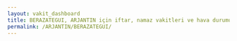 ```yaml
---
layout: vakit_dashboard
title: BERAZATEGUI, ARJANTIN için iftar, namaz vakitleri ve hava durumu - ilçe/eyalet seç
permalink: /ARJANTIN/BERAZATEGUI/
---
```


<script type="text/javascript">
  var GLOBAL_COUNTRY = 'ARJANTIN';
  var GLOBAL_CITY = 'BERAZATEGUI';
  var GLOBAL_STATE = '';
  var lat = 72;
  var lon = 21;
</script>
